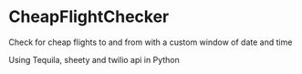 # CheapFlightChecker
Check for cheap flights to and from with a custom window of date and time

Using Tequila, sheety and twilio api in Python
